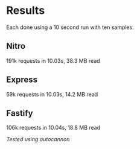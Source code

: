 # Results

Each done using a 10 second run with ten samples.

## Nitro
191k requests in 10.03s, 38.3 MB read

## Express
59k requests in 10.03s, 14.2 MB read

## Fastify
106k requests in 10.04s, 18.8 MB read



*Tested using autocannon*